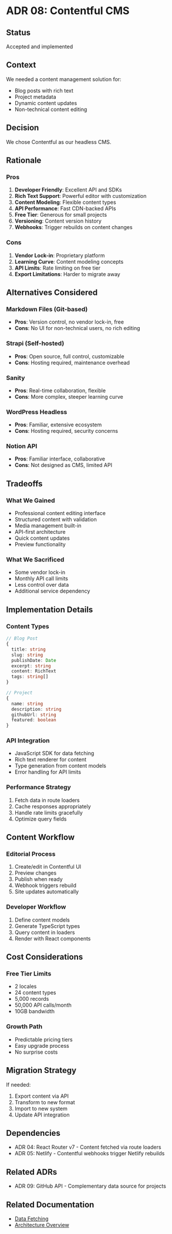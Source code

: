 # ADR 08: Contentful CMS

## Status

Accepted and implemented

## Context

We needed a content management solution for:

- Blog posts with rich text
- Project metadata
- Dynamic content updates
- Non-technical content editing

## Decision

We chose Contentful as our headless CMS.

## Rationale

### Pros

1. **Developer Friendly**: Excellent API and SDKs
2. **Rich Text Support**: Powerful editor with customization
3. **Content Modeling**: Flexible content types
4. **API Performance**: Fast CDN-backed APIs
5. **Free Tier**: Generous for small projects
6. **Versioning**: Content version history
7. **Webhooks**: Trigger rebuilds on content changes

### Cons

1. **Vendor Lock-in**: Proprietary platform
2. **Learning Curve**: Content modeling concepts
3. **API Limits**: Rate limiting on free tier
4. **Export Limitations**: Harder to migrate away

## Alternatives Considered

### Markdown Files (Git-based)

- **Pros**: Version control, no vendor lock-in, free
- **Cons**: No UI for non-technical users, no rich editing

### Strapi (Self-hosted)

- **Pros**: Open source, full control, customizable
- **Cons**: Hosting required, maintenance overhead

### Sanity

- **Pros**: Real-time collaboration, flexible
- **Cons**: More complex, steeper learning curve

### WordPress Headless

- **Pros**: Familiar, extensive ecosystem
- **Cons**: Hosting required, security concerns

### Notion API

- **Pros**: Familiar interface, collaborative
- **Cons**: Not designed as CMS, limited API

## Tradeoffs

### What We Gained

- Professional content editing interface
- Structured content with validation
- Media management built-in
- API-first architecture
- Quick content updates
- Preview functionality

### What We Sacrificed

- Some vendor lock-in
- Monthly API call limits
- Less control over data
- Additional service dependency

## Implementation Details

### Content Types

```typescript
// Blog Post
{
  title: string
  slug: string
  publishDate: Date
  excerpt: string
  content: RichText
  tags: string[]
}

// Project
{
  name: string
  description: string
  githubUrl: string
  featured: boolean
}
```

### API Integration

- JavaScript SDK for data fetching
- Rich text renderer for content
- Type generation from content models
- Error handling for API limits

### Performance Strategy

1. Fetch data in route loaders
2. Cache responses appropriately
3. Handle rate limits gracefully
4. Optimize query fields

## Content Workflow

### Editorial Process

1. Create/edit in Contentful UI
2. Preview changes
3. Publish when ready
4. Webhook triggers rebuild
5. Site updates automatically

### Developer Workflow

1. Define content models
2. Generate TypeScript types
3. Query content in loaders
4. Render with React components

## Cost Considerations

### Free Tier Limits

- 2 locales
- 24 content types
- 5,000 records
- 50,000 API calls/month
- 10GB bandwidth

### Growth Path

- Predictable pricing tiers
- Easy upgrade process
- No surprise costs

## Migration Strategy

If needed:

1. Export content via API
2. Transform to new format
3. Import to new system
4. Update API integration

## Dependencies

- ADR 04: React Router v7 - Content fetched via route loaders
- ADR 05: Netlify - Contentful webhooks trigger Netlify rebuilds

## Related ADRs

- ADR 09: GitHub API - Complementary data source for projects

## Related Documentation

- [Data Fetching](../architecture/data-fetching.md)
- [Architecture Overview](../architecture/overview.md)
